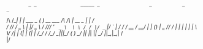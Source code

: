             _ _                _____ _                  _           _     _ 
  /\  /\___| | | ___           \_   ( ) __ ___   /\   /\ | __ _  __| |   / \
 / /_/ / _ \ | |/ _ \           / /\// '_ ` _ \  \ \ / / |/ _` |/ _` |  /  /
/ __  /  __/ | | (_) |  _    /\/ /_  | | | | | |  \ V /| | (_| | (_| | /\_/ 
\/ /_/ \___|_|_|\___/  ( )   \____/  |_| |_| |_|   \_/ |_|\__,_|\__,_| \/   
                       |/                                                   
